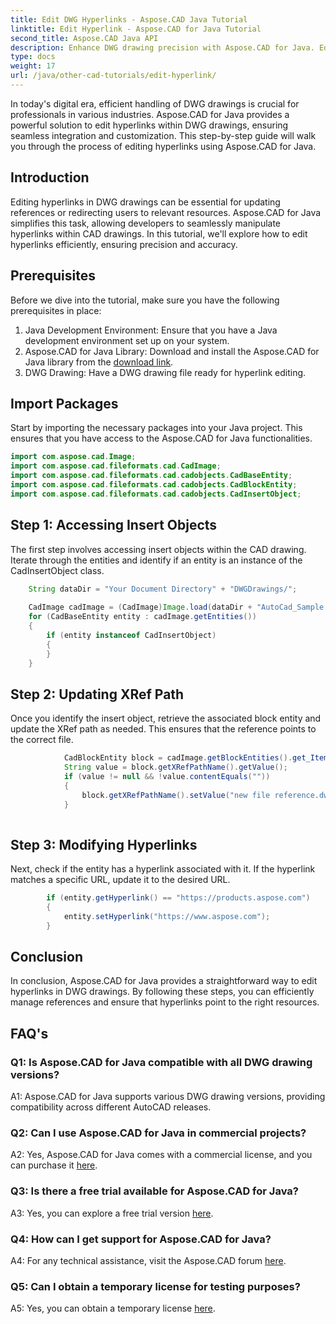 ```yaml
---
title: Edit DWG Hyperlinks - Aspose.CAD Java Tutorial
linktitle: Edit Hyperlink - Aspose.CAD for Java Tutorial
second_title: Aspose.CAD Java API
description: Enhance DWG drawing precision with Aspose.CAD for Java. Edit hyperlinks seamlessly, ensuring accurate references. Try the free trial now!
type: docs
weight: 17
url: /java/other-cad-tutorials/edit-hyperlink/
---
```

In today's digital era, efficient handling of DWG drawings is crucial for professionals in various industries. Aspose.CAD for Java provides a powerful solution to edit hyperlinks within DWG drawings, ensuring seamless integration and customization. This step-by-step guide will walk you through the process of editing hyperlinks using Aspose.CAD for Java.

## Introduction

Editing hyperlinks in DWG drawings can be essential for updating references or redirecting users to relevant resources. Aspose.CAD for Java simplifies this task, allowing developers to seamlessly manipulate hyperlinks within CAD drawings. In this tutorial, we'll explore how to edit hyperlinks efficiently, ensuring precision and accuracy.

## Prerequisites

Before we dive into the tutorial, make sure you have the following prerequisites in place:
1. Java Development Environment: Ensure that you have a Java development environment set up on your system.
2. Aspose.CAD for Java Library: Download and install the Aspose.CAD for Java library from the [download link](https://releases.aspose.com/cad/java/).
3. DWG Drawing: Have a DWG drawing file ready for hyperlink editing.

## Import Packages

Start by importing the necessary packages into your Java project. This ensures that you have access to the Aspose.CAD for Java functionalities.

```java
import com.aspose.cad.Image;
import com.aspose.cad.fileformats.cad.CadImage;
import com.aspose.cad.fileformats.cad.cadobjects.CadBaseEntity;
import com.aspose.cad.fileformats.cad.cadobjects.CadBlockEntity;
import com.aspose.cad.fileformats.cad.cadobjects.CadInsertObject;

```

## Step 1: Accessing Insert Objects

The first step involves accessing insert objects within the CAD drawing. Iterate through the entities and identify if an entity is an instance of the CadInsertObject class.

```java
    String dataDir = "Your Document Directory" + "DWGDrawings/";
    
    CadImage cadImage = (CadImage)Image.load(dataDir + "AutoCad_Sample.dwg");
    for (CadBaseEntity entity : cadImage.getEntities())
    {
        if (entity instanceof CadInsertObject)
        {
        }
	}
```

## Step 2: Updating XRef Path

Once you identify the insert object, retrieve the associated block entity and update the XRef path as needed. This ensures that the reference points to the correct file.

```java
			CadBlockEntity block = cadImage.getBlockEntities().get_Item(((CadInsertObject)entity).getName());
            String value = block.getXRefPathName().getValue();
            if (value != null && !value.contentEquals(""))
            {
                block.getXRefPathName().setValue("new file reference.dwg");
            }
    
```

## Step 3: Modifying Hyperlinks

Next, check if the entity has a hyperlink associated with it. If the hyperlink matches a specific URL, update it to the desired URL.

```java
        if (entity.getHyperlink() == "https://products.aspose.com")
        {
            entity.setHyperlink("https://www.aspose.com");
        }
```

## Conclusion

In conclusion, Aspose.CAD for Java provides a straightforward way to edit hyperlinks in DWG drawings. By following these steps, you can efficiently manage references and ensure that hyperlinks point to the right resources.

## FAQ's

### Q1: Is Aspose.CAD for Java compatible with all DWG drawing versions?

A1: Aspose.CAD for Java supports various DWG drawing versions, providing compatibility across different AutoCAD releases.

### Q2: Can I use Aspose.CAD for Java in commercial projects?

A2: Yes, Aspose.CAD for Java comes with a commercial license, and you can purchase it [here](https://purchase.aspose.com/buy).

### Q3: Is there a free trial available for Aspose.CAD for Java?

A3: Yes, you can explore a free trial version [here](https://releases.aspose.com/).

### Q4: How can I get support for Aspose.CAD for Java?

A4: For any technical assistance, visit the Aspose.CAD forum [here](https://forum.aspose.com/c/cad/19).

### Q5: Can I obtain a temporary license for testing purposes?

A5: Yes, you can obtain a temporary license [here](https://purchase.aspose.com/temporary-license/).
